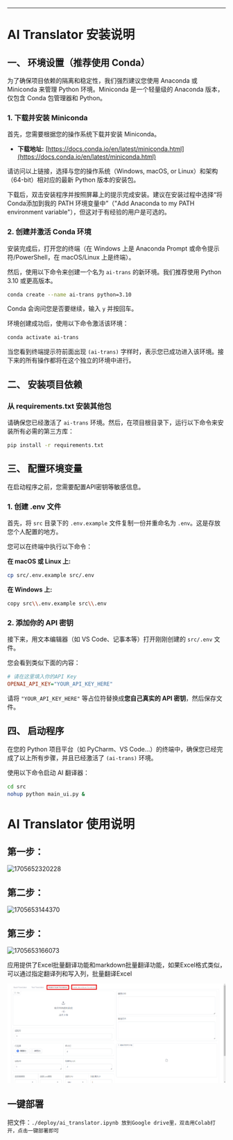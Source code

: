 ---

# AI Translator 安装说明

## **一、 环境设置（推荐使用 Conda）**

为了确保项目依赖的隔离和稳定性，我们强烈建议您使用 Anaconda 或 Miniconda 来管理 Python 环境。Miniconda 是一个轻量级的 Anaconda 版本，仅包含 Conda 包管理器和 Python。

### 1\. 下载并安装 Miniconda

首先，您需要根据您的操作系统下载并安装 Miniconda。

- **下载地址:** [https://docs.conda.io/en/latest/miniconda.html](https://docs.conda.io/en/latest/miniconda.html)

请访问以上链接，选择与您的操作系统（Windows, macOS, or Linux）和架构（64-bit）相对应的最新 Python 版本的安装包。

下载后，双击安装程序并按照屏幕上的提示完成安装。建议在安装过程中选择“将 Conda添加到我的 PATH 环境变量中”（"Add Anaconda to my PATH environment variable"），但这对于有经验的用户是可选的。

### 2\. 创建并激活 Conda 环境

安装完成后，打开您的终端（在 Windows 上是 Anaconda Prompt 或命令提示符/PowerShell，在 macOS/Linux 上是终端）。

然后，使用以下命令来创建一个名为 `ai-trans` 的新环境。我们推荐使用 Python 3.10 或更高版本。

```bash
conda create --name ai-trans python=3.10
```

Conda 会询问您是否要继续，输入 `y` 并按回车。

环境创建成功后，使用以下命令激活该环境：

```bash
conda activate ai-trans
```

当您看到终端提示符前面出现 `(ai-trans)` 字样时，表示您已成功进入该环境。接下来的所有操作都将在这个独立的环境中进行。

## **二、 安装项目依赖**

### 从 requirements.txt 安装其他包

请确保您已经激活了 `ai-trans` 环境。然后，在项目根目录下，运行以下命令来安装所有必需的第三方库：

```bash
pip install -r requirements.txt
```

## **三、 配置环境变量**

在启动程序之前，您需要配置API密钥等敏感信息。

### 1\. 创建 .env 文件

首先，将 `src` 目录下的 `.env.example` 文件复制一份并重命名为 `.env`。这是存放您个人配置的地方。

您可以在终端中执行以下命令：

**在 macOS 或 Linux 上:**

```bash
cp src/.env.example src/.env
```

**在 Windows 上:**

```bash
copy src\\.env.example src\\.env
```

### 2\. 添加你的 API 密钥

接下来，用文本编辑器（如 VS Code、记事本等）打开刚刚创建的 `src/.env` 文件。

您会看到类似下面的内容：

```ini
# 请在这里填入你的API Key
OPENAI_API_KEY="YOUR_API_KEY_HERE"
```

请将 `"YOUR_API_KEY_HERE"` 等占位符替换成**您自己真实的 API 密钥**，然后保存文件。

## **四、 启动程序**

在您的 Python 项目平台（如 PyCharm、VS Code...）的终端中，确保您已经完成了以上所有步骤，并且已经激活了 `(ai-trans)` 环境。

使用以下命令启动 AI 翻译器：

```bash
cd src
nohup python main_ui.py &
```

# AI Translator 使用说明

## 第一步：

![1705652320228](image/README_CN/1705652320228.png)

## 第二步：

![1705653144370](image/README_CN/1705653144370.png)

## 第三步：

![1705653166073](image/README_CN/1705653166073.png)

应用提供了Excel批量翻译功能和markdown批量翻译功能，如果Excel格式类似，可以通过指定翻译列和写入列，批量翻译Excel

![1731035178327](image/README/1731035178327.png)

## 一键部署

把文件：`./deploy/ai_translator.ipynb 放到Google drive里，双击用Colab打开，点击一键部署即可`
